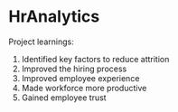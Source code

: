 # HrAnalytics
Project learnings:
1. Identified key factors to reduce attrition
2. Improved the hiring process
3. Improved employee experience
4. Made workforce more productive
5. Gained employee trust
